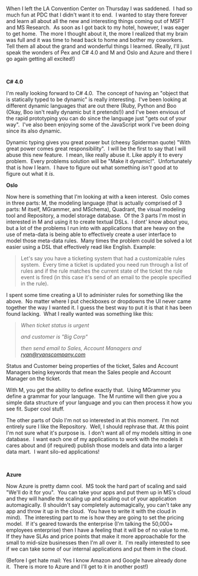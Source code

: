 When I left the LA Convention Center on Thursday I was saddened.  I had
so much fun at PDC that I didn't want it to end.  I wanted to stay there
forever and learn all about all the new and interesting things coming
out of MSFT and MS Research.  As soon as I got back to my hotel,
however, I was eager to get home.  The more I thought about it, the more
I realized that my brain was full and it was time to head back to home
and bother my coworkers.  Tell them all about the grand and wonderful
things I learned. (Really, I'll just speak the wonders of Pex and C\#
4.0 and M and Oslo and Azure and there I go again getting all excited!)

 

**C\# 4.0**

I'm really looking forward to C\# 4.0.  The concept of having an "object
that is statically typed to be dynamic" is really interesting.  I've
been looking at different dynamic languages that are out there (Ruby,
Python and Boo (Okay, Boo isn't really dynamic but it pretends!)) and
I've been envious of the rapid prototyping you can do since the language
just "gets out of your way".  I've also been enjoying some of the
JavaScript work I've been doing since its also dynamic.

Dynamic typing gives you great power but (cheesy Spiderman quote) "With
great power comes great responsibility".  I will be the first to say
that I will abuse this new feature.  I mean, like really abuse it. Like
apply it to every problem.  Every problems solution will be "Make it
dynamic!".  Unfortunately that is how I learn.  I have to figure out
what something *isn't* good at to figure out what it *is*.

**Oslo**

Now here is something that I'm looking at with a keen interest.  Oslo
comes in three parts: M, the modeling language (that is actually
comprised of 3 parts: M itself, MGrammer, and MSchema), Quadrant, the
visual modeling tool and Repository, a model storage database.  Of the 3
parts I'm most in interested in M and using it to create textual DSLs. 
I dont' know about you, but a lot of the problems I run into with
applications that are heavy on the use of meta-data is being able to
effectively create a user interface to model those meta-data rules. 
Many times the problem could be solved a lot easier using a DSL that
effectively read like English. Example:

> Let's say you have a ticketing system that had a customizable rules
> system.  Every time a ticket is updated you need run through a list of
> rules and if the rule matches the current state of the ticket the rule
> event is fired (in this case it's send of an email to the people
> specified in the rule).

I spent some time creating a UI to administer rules for something like
the above.  No matter where I put checkboxes or dropdowns the UI never
came together the way I wanted it. I guess the best way to put it is
that it has been found lacking.  What I really wanted was something like
this:

> *When ticket status is urgent*
>
> *and customer is "Big Corp"*
>
> *then send email to Sales, Account Managers and ryan@ryanscompany.com*

Status and Customer being properties of the ticket, Sales and Account
Managers being keywords that mean the Sales people and Account Manager
on the ticket.

With M, you get the ability to define exactly that.  Using MGrammer you
define a grammar for your language.  The M runtime will then give you a
simple data structure of your language and you can then process it how
you see fit. Super cool stuff.

The other parts of Oslo I'm not so interested in at this moment.  I'm
not entirely sure I like the Repository.  Well, I should rephrase that.
At this point I'm not sure what it's purpose is.  I don't want all of my
models sitting in one database.  I want each one of my applications to
work with the models it cares about and (if required) publish those
models and data into a larger data mart.  I want silo-ed applications! 

 

**Azure**

Now Azure is pretty damn cool.  MS took the hard part of scaling and
said "We'll do it for you".  You can take your apps and put them up in
MS's cloud and they will handle the scaling up and scaling out of your
application automagically. (I shouldn't say completely automagically,
you can't take any app and throw it up in the cloud.  You have to write
it with the cloud in mind).  The interesting part to me is how they are
going to set the pricing model.  If it's geared towards the enterprise
(I'm talking the 50,000+ employees enterprise) then I have a feeling
that it will be of no value to me.  If they have SLAs and price points
that make it more approachable for the small to mid-size businesses then
I'm all over it.  I'm really interested to see if we can take some of
our internal applications and put them in the cloud.

(Before I get hate mail: Yes I know Amazon and Google have already done
it.  There is more to Azure and I'll get to it in another post!)
